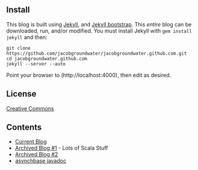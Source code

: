 ## Install

This blog is built using [Jekyll](https://github.com/mojombo/jekyll/), and [Jekyll bootstrap](http://jekyllbootstrap.com).
This _entire_ blog can be downloaded, run, and/or modified.
You must install Jekyll with `gem install jekyll` and then:

    git clone https://github.com/jacobgroundwater/jacobgroundwater.github.com.git
    cd jacobgroundwater.github.com
    jekyll --server --auto

Point your browser to (http://localhost:4000), then edit as desired.

## License

[Creative Commons](http://creativecommons.org/licenses/by-nc-sa/3.0/)

## Contents

- [Current Blog](http://underflow.ca)
- [Archived Blog #1](http://underflow.ca/blog) - Lots of Scala Stuff
- [Archived Blog #2](http://underflow.ca/my)
- [asynchbase javadoc](http://underflow.ca/asynchbase)
